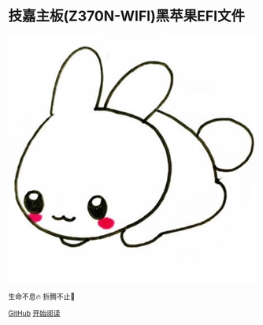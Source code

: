 # 技嘉主板(Z370N-WIFI)黑苹果EFI文件

![](https://raw.githubusercontent.com/qinkangdeid/pics/imgs/avatar.png ':size=70x70')

 生命不息🔥 折腾不止💪

[GitHub](https://github.com/qinkangdeid/z370n-wifi-hackintosh)
[开始阅读](README.md)


